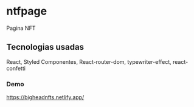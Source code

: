 # ntfpage
Pagina NFT

## Tecnologias usadas
React, Styled Componentes, React-router-dom, typewriter-effect, react-confetti

### Demo
https://bigheadnfts.netlify.app/
